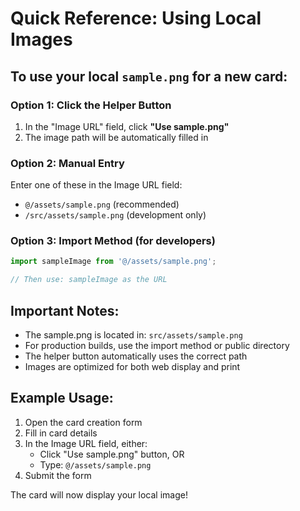 # Quick Reference: Using Local Images

## To use your local `sample.png` for a new card:

### Option 1: Click the Helper Button
1. In the "Image URL" field, click **"Use sample.png"**
2. The image path will be automatically filled in

### Option 2: Manual Entry
Enter one of these in the Image URL field:
- `@/assets/sample.png` (recommended)
- `/src/assets/sample.png` (development only)

### Option 3: Import Method (for developers)
```javascript
import sampleImage from '@/assets/sample.png';

// Then use: sampleImage as the URL
```

## Important Notes:
- The sample.png is located in: `src/assets/sample.png`
- For production builds, use the import method or public directory
- The helper button automatically uses the correct path
- Images are optimized for both web display and print

## Example Usage:
1. Open the card creation form
2. Fill in card details
3. In the Image URL field, either:
   - Click "Use sample.png" button, OR
   - Type: `@/assets/sample.png`
4. Submit the form

The card will now display your local image!